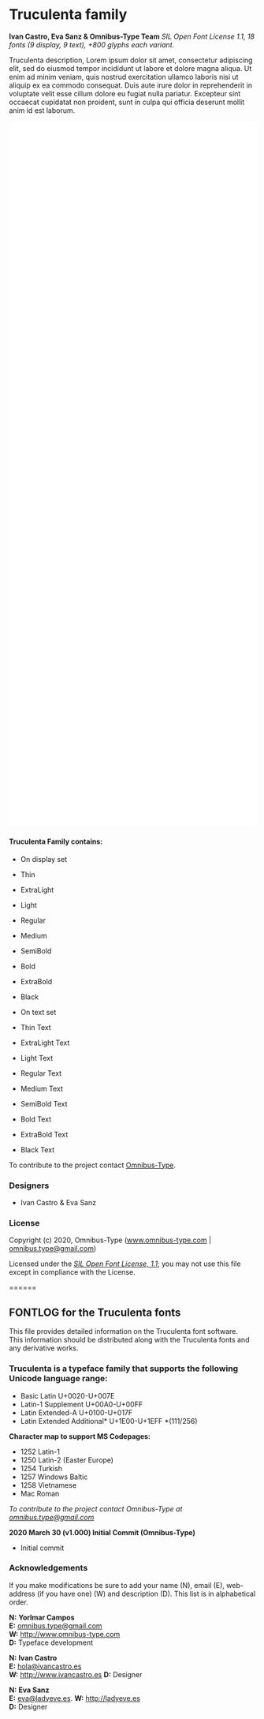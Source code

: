 # Truculenta family

**Ivan Castro, Eva Sanz & Omnibus-Type Team**
*SIL Open Font License 1.1,*
*18 fonts (9 display, 9 text), +800 glyphs each variant.*

Truculenta description, Lorem ipsum dolor sit amet, consectetur adipiscing elit, sed do eiusmod tempor incididunt ut labore et dolore magna aliqua. Ut enim ad minim veniam, quis nostrud exercitation ullamco laboris nisi ut aliquip ex ea commodo consequat. Duis aute irure dolor in reprehenderit in voluptate velit esse cillum dolore eu fugiat nulla pariatur. Excepteur sint occaecat cupidatat non proident, sunt in culpa qui officia deserunt mollit anim id est laborum.

![Sample of Truculenta Family.](Truculenta-01.png "Truculenta")
![Sample of Truculenta Family.](Truculenta-02.png "Truculenta")


#### Truculenta Family contains:
* On display set
* Thin
* ExtraLight
* Light
* Regular
* Medium
* SemiBold
* Bold
* ExtraBold
* Black

* On text set
* Thin Text
* ExtraLight Text
* Light Text
* Regular Text
* Medium Text
* SemiBold Text
* Bold Text
* ExtraBold Text
* Black Text

To contribute to the project contact [Omnibus-Type](http://omnibus-type.com/).

### Designers

* Ivan Castro & Eva Sanz

### License

Copyright (c) 2020, Omnibus-Type (www.omnibus-type.com | omnibus.type@gmail.com)

Licensed under the [*SIL Open Font License, 1.1*](http://scripts.sil.org/OFL); you may not use this file except in compliance with the License.

======
## FONTLOG for the Truculenta fonts

This file provides detailed information on the Truculenta font software.  
This information should be distributed along with the Truculenta fonts and any derivative works.

### Truculenta is a typeface family that supports the following Unicode language range: 

* Basic Latin 					U+0020-U+007E
* Latin-1 Supplement 				U+00A0-U+00FF
* Latin Extended-A 				U+0100-U+017F
* Latin Extended Additional*			U+1E00-U+1EFF *(111/256)

**Character map to support MS Codepages:**
* 1252 Latin-1
* 1250 Latin-2 (Easter Europe)
* 1254 Turkish
* 1257 Windows Baltic
* 1258 Vietnamese
* Mac Roman

*To contribute to the project contact Omnibus-Type at omnibus.type@gmail.com*

**2020 March 30 (v1.000) Initial Commit (Omnibus-Type)**
- Initial commit

### Acknowledgements

If you make modifications be sure to add your name (N), email (E), web-address
(if you have one) (W) and description (D). This list is in alphabetical order.

**N:** **Yorlmar Campos**  
**E:** omnibus.type@gmail.com  
**W:** http://www.omnibus-type.com  
**D:** Typeface development

**N:** **Ivan Castro**  
**E:** hola@ivancastro.es  
**W:** http://www.ivancastro.es 
**D:** Designer 

**N:** **Eva Sanz**  
**E:** eva@ladyeve.es.
**W:** http://ladyeve.es  
**D:** Designer 
